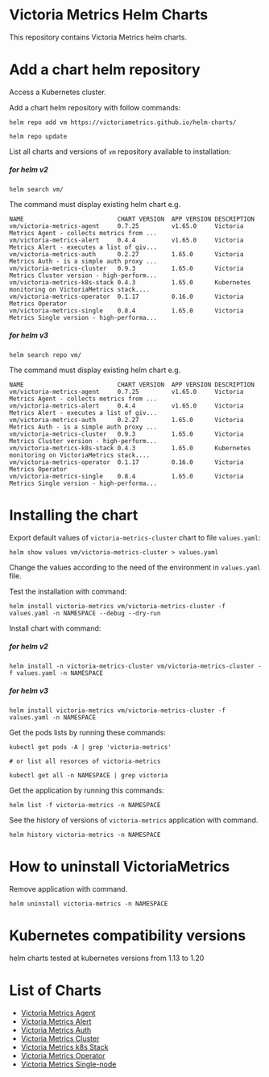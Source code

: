 # Victoria Metrics Helm Charts

This repository contains Victoria Metrics helm charts.

# Add a chart helm repository

Access a Kubernetes cluster.

Add a chart helm repository with follow commands:

```console
helm repo add vm https://victoriametrics.github.io/helm-charts/

helm repo update
```

List all charts and versions of ``vm`` repository available to installation:

##### for helm v2

 ```console
helm search vm/
```

The command must display existing helm chart e.g.

```console
NAME                          CHART VERSION  APP VERSION DESCRIPTION
vm/victoria-metrics-agent     0.7.25         v1.65.0     Victoria Metrics Agent - collects metrics from ...
vm/victoria-metrics-alert     0.4.4          v1.65.0     Victoria Metrics Alert - executes a list of giv...
vm/victoria-metrics-auth      0.2.27         1.65.0      Victoria Metrics Auth - is a simple auth proxy ...
vm/victoria-metrics-cluster   0.9.3          1.65.0      Victoria Metrics Cluster version - high-perform...
vm/victoria-metrics-k8s-stack 0.4.3          1.65.0      Kubernetes monitoring on VictoriaMetrics stack....
vm/victoria-metrics-operator  0.1.17         0.16.0      Victoria Metrics Operator
vm/victoria-metrics-single    0.8.4          1.65.0      Victoria Metrics Single version - high-performa...
```

##### for helm v3

```console
helm search repo vm/
```

The command must display existing helm chart e.g.

```console
NAME                          CHART VERSION  APP VERSION DESCRIPTION
vm/victoria-metrics-agent     0.7.25         v1.65.0     Victoria Metrics Agent - collects metrics from ...
vm/victoria-metrics-alert     0.4.4          v1.65.0     Victoria Metrics Alert - executes a list of giv...
vm/victoria-metrics-auth      0.2.27         1.65.0      Victoria Metrics Auth - is a simple auth proxy ...
vm/victoria-metrics-cluster   0.9.3          1.65.0      Victoria Metrics Cluster version - high-perform...
vm/victoria-metrics-k8s-stack 0.4.3          1.65.0      Kubernetes monitoring on VictoriaMetrics stack....
vm/victoria-metrics-operator  0.1.17         0.16.0      Victoria Metrics Operator
vm/victoria-metrics-single    0.8.4          1.65.0      Victoria Metrics Single version - high-performa...
```

# Installing the chart

Export default values of ``victoria-metrics-cluster`` chart to file ``values.yaml``:

```console
helm show values vm/victoria-metrics-cluster > values.yaml
```

Change the values according to the need of the environment in ``values.yaml`` file.

Test the installation with command:

```console
helm install victoria-metrics vm/victoria-metrics-cluster -f values.yaml -n NAMESPACE --debug --dry-run
```

Install chart with command:

##### for helm v2

```console
helm install -n victoria-metrics-cluster vm/victoria-metrics-cluster -f values.yaml -n NAMESPACE
```

##### for helm v3

```console
helm install victoria-metrics vm/victoria-metrics-cluster -f values.yaml -n NAMESPACE
```

Get the pods lists by running these commands:

```console
kubectl get pods -A | grep 'victoria-metrics'

# or list all resorces of victoria-metrics

kubectl get all -n NAMESPACE | grep victoria
```

Get the application by running this commands:

```console
helm list -f victoria-metrics -n NAMESPACE
```

See the history of versions of ``victoria-metrics`` application with command.

```console
helm history victoria-metrics -n NAMESPACE
```

# How to uninstall VictoriaMetrics

Remove application with command.

```console
helm uninstall victoria-metrics -n NAMESPACE
```

# Kubernetes compatibility versions

helm charts tested at kubernetes versions from 1.13 to 1.20

# List of Charts

- [Victoria Metrics Agent](https://github.com/VictoriaMetrics/helm-charts/blob/master/charts/victoria-metrics-agent)
- [Victoria Metrics Alert](https://github.com/VictoriaMetrics/helm-charts/blob/master/charts/victoria-metrics-alert)
- [Victoria Metrics Auth](https://github.com/VictoriaMetrics/helm-charts/blob/master/charts/victoria-metrics-auth/README.md)
- [Victoria Metrics Cluster](https://github.com/VictoriaMetrics/helm-charts/blob/master/charts/victoria-metrics-cluster/README.md)
- [Victoria Metrics k8s Stack](https://github.com/VictoriaMetrics/helm-charts/blob/master/charts/victoria-metrics-k8s-stack/README.md)
- [Victoria Metrics Operator](https://github.com/VictoriaMetrics/helm-charts/blob/master/charts/victoria-metrics-operator/README.md)
- [Victoria Metrics Single-node](https://github.com/VictoriaMetrics/helm-charts/blob/master/charts/victoria-metrics-single/README.md)
